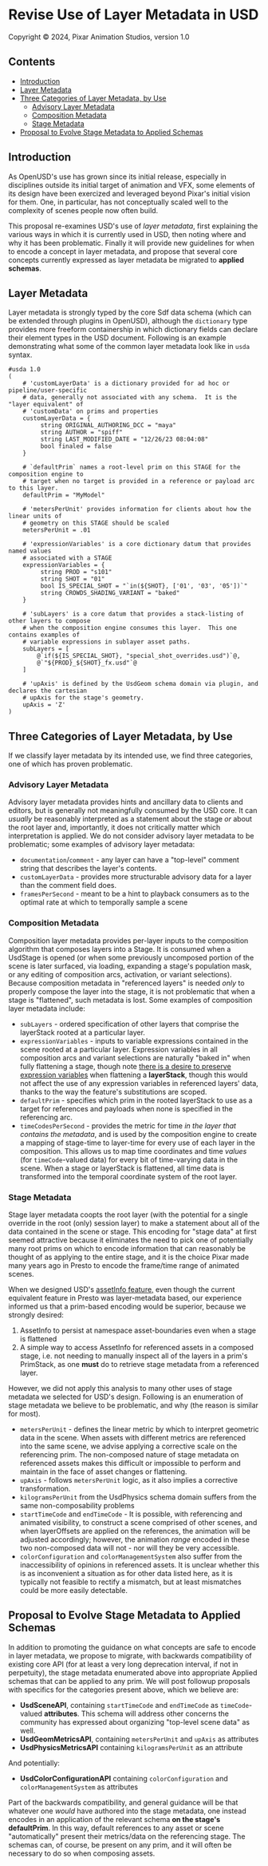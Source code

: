 # Revise Use of Layer Metadata in USD

Copyright &copy; 2024, Pixar Animation Studios,  version 1.0

## Contents
  - [Introduction](#introduction)
  - [Layer Metadata](#layer-metadata)
  - [Three Categories of Layer Metadata, by Use](#three-categories-of-layer-metadata-by-use)
    - [Advisory Layer Metadata](#advisory-layer-metadata)
    - [Composition Metadata](#composition-metadata)
    - [Stage Metadata](#stage-metadata)
  - [Proposal to Evolve Stage Metadata to Applied Schemas](#proposal-to-evolve-stage-metadata-to-applied-schemas)

## Introduction

As OpenUSD's use has grown since its initial release, especially in disciplines 
outside its initial target of animation and VFX, some elements of its design have
been exercized and leveraged beyond Pixar's initial vision for them.  One, in 
particular, has not conceptually scaled well to the complexity of scenes people now
often build.

This proposal re-examines USD's use of *layer metadata*, first explaining the various
ways in which it is currently used in USD, then noting where and why it has been 
problematic.  Finally it will provide new guidelines for when to encode a concept in 
layer metadata, and propose that several core concepts currently expressed as layer
metadata be migrated to **applied schemas**.

## Layer Metadata

Layer metadata is strongly typed by the core Sdf data schema (which can be extended
through plugins in OpenUSD), although the `dictionary` type provides more freeform 
containership in which dictionary fields can declare their element types in the USD 
document.  Following is an example demonstrating what some of the common layer metadata
look like in `usda` syntax.

```
#usda 1.0
(
    # 'customLayerData' is a dictionary provided for ad hoc or pipeline/user-specific
    # data, generally not associated with any schema.  It is the "layer equivalent" of
    # 'customData' on prims and properties
    customLayerData = {
         string ORIGINAL_AUTHORING_DCC = "maya"
         string AUTHOR = "spiff"
         string LAST_MODIFIED_DATE = "12/26/23 08:04:08"
         bool finaled = false
    }

    # `defaultPrim` names a root-level prim on this STAGE for the composition engine to
    # target when no target is provided in a reference or payload arc to this layer.
    defaultPrim = "MyModel"

    # 'metersPerUnit' provides information for clients about how the linear units of
    # geometry on this STAGE should be scaled
    metersPerUnit = .01

    # 'expressionVariables' is a core dictionary datum that provides named values
    # associated with a STAGE
    expressionVariables = {
         string PROD = "s101"
         string SHOT = "01"
         bool IS_SPECIAL_SHOT = "`in(${SHOT}, ['01', '03', '05'])`"
         string CROWDS_SHADING_VARIANT = "baked"
    }
 
    # 'subLayers' is a core datum that provides a stack-listing of other layers to compose
    # when the composition engine consumes this layer.  This one contains examples of
    # variable expressions in sublayer asset paths.
    subLayers = [
        @`if(${IS_SPECIAL_SHOT}, "special_shot_overrides.usd")`@,
        @`"${PROD}_${SHOT}_fx.usd"`@
    ]

    # 'upAxis' is defined by the UsdGeom schema domain via plugin, and declares the cartesian
    # upAxis for the stage's geometry.
    upAxis = 'Z'
)
```

## Three Categories of Layer Metadata, by Use
If we classify layer metadata by its intended use, we find three categories, one of 
which has proven problematic.

### Advisory Layer Metadata
Advisory layer metadata provides hints and ancillary data to clients and editors, but 
is generally not meaningfully consumed by the USD core. It can _usually_ be reasonably 
interpreted as a statement about the stage _or_ about the root layer and, importantly, it 
does not critically matter which interpretation is applied.  We do not consider advisory 
layer metadata to be problematic; some examples of advisory layer metadata:
* `documentation`/`comment` - any layer can have a "top-level" comment string that
  describes the layer's contents.
* `customLayerData` - provides more structurable advisory data for a layer than the 
  comment field does.
* `framesPerSecond` - meant to be a hint to playback consumers as to the optimal rate at 
  which to temporally sample a scene

### Composition Metadata
Composition layer metadata provides per-layer inputs to the composition algorithm that 
composes layers into a Stage. It is consumed when a UsdStage is opened (or when some 
previously uncomposed portion of the scene is later surfaced, via loading, expanding 
a stage's population mask, or any editing of composition arcs, activation, or variant 
selections).  Because composition metadata in "referenced layers" is needed _only_ to
properly compose the layer into the stage, it is not problematic that when a stage is
"flattened", such metadata is lost.  Some examples of composition layer metadata include:
* `subLayers` - ordered specification of other layers that comprise the layerStack rooted at
  a particular layer.
* `expressionVariables` - inputs to variable expressions contained in the scene rooted at
  a particular layer.  Expression variables in all composition arcs and variant selections 
  are naturally "baked in" when fully flattening a stage, though note 
  [there is a desire to preserve expression variables](https://forum.aousd.org/t/stage-variables/1159)
  when flattening a **layerStack**, though this would not affect the use of any expression
  variables in referenced layers' data, thanks to the way the feature's substitutions are
  scoped.
* `defaultPrim` - specifies which prim in the rooted layerStack to use as a target for
  references and payloads when none is specified in the referencing arc.
* `timeCodesPerSecond` - provides the metric for time _in the layer that contains the metadata_,
  and is used by the composition engine to create a mapping of stage-time to layer-time for 
  every use of each layer in the composition.  This allows us to map time coordinates and
  time _values_ (for `timeCode`-valued data) for every bit of time-varying data in the scene.
  When a stage or layerStack is flattened, all time data is transformed into the temporal
  coordinate system of the root layer.

### Stage Metadata
Stage layer metadata coopts the root layer (with the potential for a single override in the
root (only) session layer) to make a statement about all of the data contained in the scene
or stage.  This encoding for "stage data" at first seemed attractive because it eliminates
the need to pick one of potentially many root prims on which to encode information that
can reasonably be thought of as applying to the entire stage, and it is the choice Pixar 
made many years ago in Presto to encode the frame/time range of animated scenes.

When we designed USD's [assetInfo feature,](https://openusd.org/dev/api/class_usd_model_a_p_i.html#Usd_Model_AssetInfo)
even though the current equivalent feature in Presto was layer-metadata based, our experience 
informed us that a prim-based encoding would be superior, because we strongly desired:
1. AssetInfo to persist at namespace asset-boundaries even when a stage is flattened
2. A simple way to access AssetInfo for referenced assets in a composed stage, i.e. not
   needing to manually inspect all of the layers in a prim's PrimStack, as one **must** do
   to retrieve stage metadata from a referenced layer.

However, we did not apply this analysis to many other uses of stage metadata we selected for
USD's design.  Following is an enumeration of stage metadata we believe to be problematic, 
and why (the reason is similar for most).
* `metersPerUnit` - defines the linear metric by which to interpret geometric data in the 
  scene.  When assets with different metrics are referenced into the same scene, we advise
  applying a corrective scale on the referencing prim.  The non-composed nature of 
  stage metadata on referenced assets makes this difficult or impossible to perform and maintain
  in the face of asset changes or flattening.
* `upAxis` - follows `metersPerUnit` logic, as it also implies a corrective transformation.
* `kilogramsPerUnit` from the UsdPhysics schema domain suffers from the same non-composability
  problems 
* `startTimeCode` and `endTimeCode` - It is possible, with referencing and animated visibility,
  to construct a scene comprised of other scenes, and when layerOffsets are applied on the
  references, the animation will be adjusted accordingly; however, the animation _range_
  encoded in these two non-composed data will not - nor will they be very accessible.
* `colorConfiguration` and `colorManagementSystem` also suffer from the inaccessibility of
  opinions in referenced assets.  It is unclear whether this is as inconvenient a situation
  as for other data listed here, as it is typically not feasible to rectify a mismatch, but
  at least mismatches could be more easily detectable.

## Proposal to Evolve Stage Metadata to Applied Schemas
In addition to promoting the guidance on what concepts are safe to encode in layer metadata,
we propose to migrate, with backwards compatibility of existing core API (for at least a very 
long deprecation interval, if not in perpetuity), the stage metadata enumerated above into
appropriate Applied schemas that can be applied to any prim.  We will post followup proposals
with specifics for the categories present above, which we believe are:
* **UsdSceneAPI**, containing `startTimeCode` and `endTimeCode` as `timeCode`-valued **attributes**.
  This schema will address other concerns the community has expressed about organizing
  "top-level scene data" as well.
* **UsdGeomMetricsAPI**, containing `metersPerUnit` and `upAxis` as attributes
* **UsdPhysicsMetricsAPI** containing `kilogramsPerUnit` as an attribute

And potentially:
* **UsdColorConfigurationAPI** containing `colorConfiguration` and `colorManagementSystem`
  as attributes

Part of the backwards compatibility, and general guidance will be that whatever one _would_
have authored into the stage metadata, one instead encodes in an application of the relevant
schema **on the stage's defaultPrim**.  In this way, default references to any asset or scene
"automatically" present their metrics/data on the referencing stage.  The schemas can, of
course, be present on any prim, and it will often be necessary to do so when composing assets.
